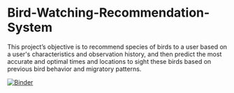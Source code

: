 # Bird-Watching-Recommendation-System
This project’s objective is to recommend species of birds to a user based on a user's characteristics and observation history, and then predict the most accurate and optimal times and locations to sight these birds based on previous bird behavior and migratory patterns.



[![Binder](https://mybinder.org/badge_logo.svg)](https://mybinder.org/v2/gh/nhathpham/Bird-Watching-Recommendation-System/main?labpath=activityMaps_1128.ipynb)
